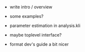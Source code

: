  + write intro / overview
 + some examples?

 + parameter estimation in analysis.kli
 + maybe toplevel interface?

 + format dev's guide a bit nicer
